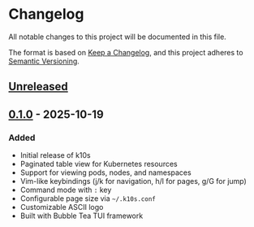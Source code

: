 # Changelog

All notable changes to this project will be documented in this file.

The format is based on [Keep a Changelog](https://keepachangelog.com/en/1.0.0/),
and this project adheres to [Semantic Versioning](https://semver.org/spec/v2.0.0.html).

## [Unreleased]

## [0.1.0] - 2025-10-19

### Added
- Initial release of k10s
- Paginated table view for Kubernetes resources
- Support for viewing pods, nodes, and namespaces
- Vim-like keybindings (j/k for navigation, h/l for pages, g/G for jump)
- Command mode with `:` key
- Configurable page size via `~/.k10s.conf`
- Customizable ASCII logo
- Built with Bubble Tea TUI framework

[Unreleased]: https://github.com/shvbsle/k10s/compare/v0.1.0...HEAD
[0.1.0]: https://github.com/shvbsle/k10s/releases/tag/v0.1.0
